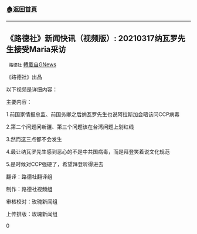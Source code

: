 ###  [:house:返回首頁](https://github.com/ourhimalayas/txt)
---

## 《路德社》新闻快讯（视频版）: 20210317纳瓦罗先生接受Maria采访
` 路德社` [轉載自GNews](https://gnews.org/zh-hans/991596/)

《路德社》出品

以下视频是详细内容：

主要内容：

1.前国家情报总监、前国务卿之后纳瓦罗先生也说阿拉斯加会晤该问CCP病毒

2.第二个问题问新疆、第三个问题该在台湾问题上划红线

3.然而这三点都不会发生

4.最让纳瓦罗先生感到恶心的不是中共国病毒，而是拜登笑着说文化规范

5.是时候对CCP强硬了，希望拜登听得进去



翻译：路德社翻译组

制作：路德社视频组

审核校对：玫瑰新闻组

上传排版：玫瑰新闻组



0
